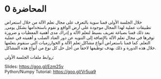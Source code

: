 # المحاضرة 0

خلال الجلسة الأولى قمنا سوية بالتعرف على مجال تعلم الآلة من خلال استعراض تطبيقات عملية لهذا المجال موجودة على أرض الواقع و نقوم باستخدامها بشكل يومي, بعد ذلك قمنا بصياغة تعريف بسيط لتعلم الآلة و إدراك مدى أهمية المعطيات و ضرورة توفرها في مجال تعلم الآلة بالإضافة إلى التنويه عن دور العتاد الصلب و أهميته في عملية التعلم. كما قمنا باستعراض أنواع مشاكل تعلم الآلة و الخوارزميات التي سنقوم بتعلمها خلال هذه الدورة و ذلك بهدف توظيفها لاحقاً من أجل حل كل نوع من أنواع هذه المشاكل.

روابط ملفات الجلسة الأولى:

Slides: https://goo.gl/Ezm25v  
Python/Numpy Tutorial:  https://goo.gl/Vr5ua9

